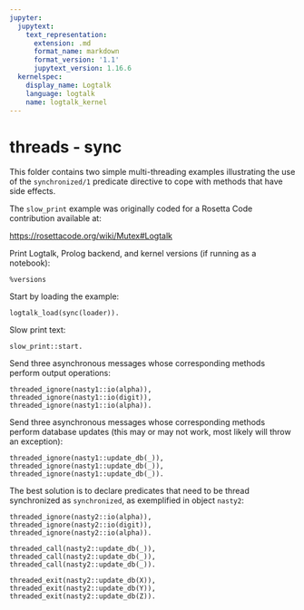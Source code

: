 ```yaml
---
jupyter:
  jupytext:
    text_representation:
      extension: .md
      format_name: markdown
      format_version: '1.1'
      jupytext_version: 1.16.6
  kernelspec:
    display_name: Logtalk
    language: logtalk
    name: logtalk_kernel
---
```


<!--
________________________________________________________________________

This file is part of Logtalk <https://logtalk.org/>  
SPDX-FileCopyrightText: 1998-2025 Paulo Moura <pmoura@logtalk.org>  
SPDX-License-Identifier: Apache-2.0

Licensed under the Apache License, Version 2.0 (the "License");
you may not use this file except in compliance with the License.
You may obtain a copy of the License at

    http://www.apache.org/licenses/LICENSE-2.0

Unless required by applicable law or agreed to in writing, software
distributed under the License is distributed on an "AS IS" BASIS,
WITHOUT WARRANTIES OR CONDITIONS OF ANY KIND, either express or implied.
See the License for the specific language governing permissions and
limitations under the License.
________________________________________________________________________
-->

# threads - sync

This folder contains two simple multi-threading examples illustrating the 
use of the `synchronized/1` predicate directive to cope with methods that 
have side effects.

The `slow_print` example was originally coded for a Rosetta Code contribution
available at:

https://rosettacode.org/wiki/Mutex#Logtalk

Print Logtalk, Prolog backend, and kernel versions (if running as a notebook):

```logtalk
%versions
```

Start by loading the example:

```logtalk
logtalk_load(sync(loader)).
```

Slow print text:

```logtalk
slow_print::start.
```

<!--
abc
123
abc
123
abc
123
abc
123
abc
...
-->

Send three asynchronous messages whose corresponding methods perform output operations:

```logtalk
threaded_ignore(nasty1::io(alpha)), threaded_ignore(nasty1::io(digit)), threaded_ignore(nasty1::io(alpha)).
```

<!--
a0ab1bc2c3ddefef45gg6hh7ii8jkjk9
llmmnnopopqqrrsstztzyyxxwwuv
uv

true.
-->

Send three asynchronous messages whose corresponding methods perform database updates
(this may or may not work, most likely will throw an exception):

```logtalk
threaded_ignore(nasty1::update_db(_)), threaded_ignore(nasty1::update_db(_)), threaded_ignore(nasty1::update_db(_)).
```

<!--
false.
-->

The best solution is to declare predicates that need to be thread synchronized as `synchronized`,
as exemplified in object `nasty2`:

```logtalk
threaded_ignore(nasty2::io(alpha)), threaded_ignore(nasty2::io(digit)), threaded_ignore(nasty2::io(alpha)).
```

<!--
abcdefghijklmnopqrstzyxwuv
0123456789
abcdefghijklmnopqrstzyxwuv

true.
-->

```logtalk
threaded_call(nasty2::update_db(_)), threaded_call(nasty2::update_db(_)), threaded_call(nasty2::update_db(_)).
```

<!--
true.
-->

```logtalk
threaded_exit(nasty2::update_db(X)), threaded_exit(nasty2::update_db(Y)), threaded_exit(nasty2::update_db(Z)).
```

<!--
X = 1
Y = 2
Z = 3 

true.
-->
